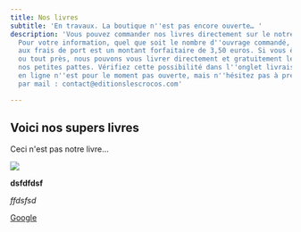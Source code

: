 ```yaml
---
title: Nos livres
subtitle: 'En travaux. La boutique n''est pas encore ouverte… '
description: 'Vous pouvez commander nos livres directement sur le notre site Internet.
  Pour votre information, quel que soit le nombre d''ouvrage commandé, la participation
  aux frais de port est un montant forfaitaire de 3,50 euros. Si vous êtes à Lyon
  ou tout près, nous pouvons vous livrer directement et gratuitement les jeudis avec
  nos petites pattes. Vérifiez cette possibilité dans l''onglet livraison. Notre boutique
  en ligne n''est pour le moment pas ouverte, mais n''hésitez pas à pré-commander
  par mail : contact@editionslescrocos.com'

---
```

## Voici nos supers livres

Ceci n'est pas notre livre…

![](/images/bdtest.jpg)

**dsfdfdsf**

_ffdsfsd_

[Google ](Https://google.fr "Lien vers google")